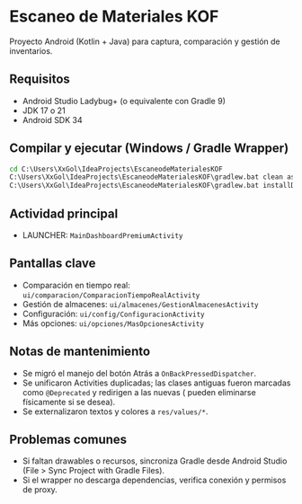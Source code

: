 # Escaneo de Materiales KOF

Proyecto Android (Kotlin + Java) para captura, comparación y gestión de inventarios.

## Requisitos

- Android Studio Ladybug+ (o equivalente con Gradle 9)
- JDK 17 o 21
- Android SDK 34

## Compilar y ejecutar (Windows / Gradle Wrapper)

```bat
cd C:\Users\XxGol\IdeaProjects\EscaneodeMaterialesKOF
C:\Users\XxGol\IdeaProjects\EscaneodeMaterialesKOF\gradlew.bat clean assembleDebug --no-daemon
C:\Users\XxGol\IdeaProjects\EscaneodeMaterialesKOF\gradlew.bat installDebug --no-daemon
```

## Actividad principal

- LAUNCHER: `MainDashboardPremiumActivity`

## Pantallas clave

- Comparación en tiempo real: `ui/comparacion/ComparacionTiempoRealActivity`
- Gestión de almacenes: `ui/almacenes/GestionAlmacenesActivity`
- Configuración: `ui/config/ConfiguracionActivity`
- Más opciones: `ui/opciones/MasOpcionesActivity`

## Notas de mantenimiento

- Se migró el manejo del botón Atrás a `OnBackPressedDispatcher`.
- Se unificaron Activities duplicadas; las clases antiguas fueron marcadas como `@Deprecated` y redirigen a las nuevas (
  pueden eliminarse físicamente si se desea).
- Se externalizaron textos y colores a `res/values/*`.

## Problemas comunes

- Si faltan drawables o recursos, sincroniza Gradle desde Android Studio (File > Sync Project with Gradle Files).
- Si el wrapper no descarga dependencias, verifica conexión y permisos de proxy.
